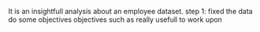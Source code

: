 It is an insightfull analysis about an employee dataset.
step 1:
fixed the data
do some objectives
objectives such as really usefull to work upon
